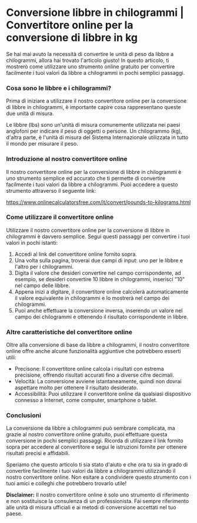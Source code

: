 Conversione libbre in chilogrammi | Convertitore online per la conversione di libbre in kg
==========================================================================================

Se hai mai avuto la necessità di convertire le unità di peso da libbre a chilogrammi, allora hai trovato l'articolo giusto! In questo articolo, ti mostrerò come utilizzare uno strumento online gratuito per convertire facilmente i tuoi valori da libbre a chilogrammi in pochi semplici passaggi.

### Cosa sono le libbre e i chilogrammi?

Prima di iniziare a utilizzare il nostro convertitore online per la conversione di libbre in chilogrammi, è importante capire cosa rappresentano queste due unità di misura.

Le libbre (lbs) sono un'unità di misura comunemente utilizzata nei paesi anglofoni per indicare il peso di oggetti o persone. Un chilogrammo (kg), d'altra parte, è l'unità di misura del Sistema Internazionale utilizzata in tutto il mondo per misurare il peso.

### Introduzione al nostro convertitore online

Il nostro convertitore online per la conversione di libbre in chilogrammi è uno strumento semplice ed accurato che ti permette di convertire facilmente i tuoi valori da libbre a chilogrammi. Puoi accedere a questo strumento attraverso il seguente link:

<https://www.onlinecalculatorsfree.com/it/convert/pounds-to-kilograms.html>

### Come utilizzare il convertitore online

Utilizzare il nostro convertitore online per la conversione di libbre in chilogrammi è davvero semplice. Segui questi passaggi per convertire i tuoi valori in pochi istanti:

1. Accedi al link del convertitore online fornito sopra.
2. Una volta sulla pagina, troverai due campi di input: uno per le libbre e l'altro per i chilogrammi.
3. Digita il valore che desideri convertire nel campo corrispondente, ad esempio, se desideri convertire 10 libbre in chilogrammi, inserisci "10" nel campo delle libbre.
4. Appena inizi a digitare, il convertitore online calcolerà automaticamente il valore equivalente in chilogrammi e lo mostrerà nel campo dei chilogrammi.
5. Puoi anche effettuare la conversione inversa, inserendo un valore nel campo dei chilogrammi e ottenendo il risultato corrispondente in libbre.

### Altre caratteristiche del convertitore online

Oltre alla conversione di base da libbre a chilogrammi, il nostro convertitore online offre anche alcune funzionalità aggiuntive che potrebbero esserti utili:

- Precisone: Il convertitore online calcola i risultati con estrema precisione, offrendo risultati accurati fino a diverse cifre decimali.
- Velocità: La conversione avviene istantaneamente, quindi non dovrai aspettare molto per ottenere il risultato desiderato.
- Accessibilità: Puoi utilizzare il convertitore online da qualsiasi dispositivo connesso a Internet, come computer, smartphone o tablet.

### Conclusioni

La conversione da libbre a chilogrammi può sembrare complicata, ma grazie al nostro convertitore online gratuito, puoi effettuare questa conversione in pochi semplici passaggi. Ricorda di utilizzare il link fornito sopra per accedere al convertitore e segui le istruzioni fornite per ottenere risultati precisi e affidabili.

Speriamo che questo articolo ti sia stato d'aiuto e che ora tu sia in grado di convertire facilmente i tuoi valori da libbre a chilogrammi utilizzando il nostro convertitore online. Non esitare a condividere questo strumento con i tuoi amici e colleghi che potrebbero trovarlo utile!

**Disclaimer:** Il nostro convertitore online è solo uno strumento di riferimento e non sostituisce la consulenza di un professionista. Fai sempre riferimento alle unità di misura ufficiali e ai metodi di conversione accettati nel tuo paese.